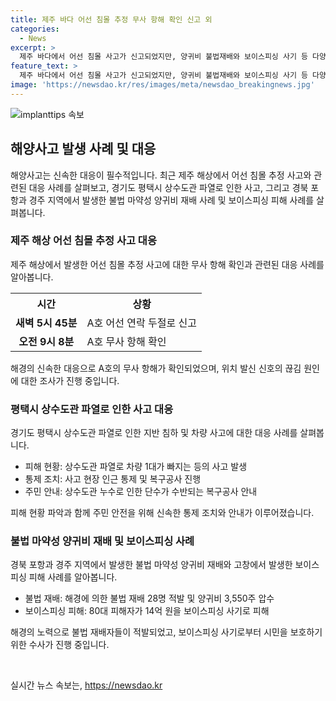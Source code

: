 ```yaml
---
title: 제주 바다 어선 침몰 추정 무사 항해 확인 신고 외
categories:
  - News
excerpt: >
  제주 바다에서 어선 침몰 사고가 신고되었지만, 양귀비 불법재배와 보이스피싱 사기 등 다양한 이야기가 눈길을 끄는 뉴스다. 12명이 탄 어선 A호가 실종됐다가 무사히 항해 중임이 확인됐으며, 경기도 평택시에서는 상수도관 파열로 차량이 침하하는 사고가 발생했다. 또한 포항과 경주에서는 마약성분을 포함한 양귀비 불법재배로 인한 적발과 경찰 조사 중인 보이스피싱 사기 사건이 관심을 끈다. 이와 같은 다양한 사건들이 현재 진행 중이며, 사람들의 이목을 끄는 다양한 소식들이 이어질 예정이다.
feature_text: >
  제주 바다에서 어선 침몰 사고가 신고되었지만, 양귀비 불법재배와 보이스피싱 사기 등 다양한 이야기가 눈길을 끄는 뉴스다. 12명이 탄 어선 A호가 실종됐다가 무사히 항해 중임이 확인됐으며, 경기도 평택시에서는 상수도관 파열로 차량이 침하하는 사고가 발생했다. 또한 포항과 경주에서는 마약성분을 포함한 양귀비 불법재배로 인한 적발과 경찰 조사 중인 보이스피싱 사기 사건이 관심을 끈다. 이와 같은 다양한 사건들이 현재 진행 중이며, 사람들의 이목을 끄는 다양한 소식들이 이어질 예정이다.
image: 'https://newsdao.kr/res/images/meta/newsdao_breakingnews.jpg'
---
```


<p><img src="https://newsdao.kr/res/images/meta/newsdao_breakingnews.jpg" alt="implanttips 속보" /></p>

<h2 data-ke-size="size26">해양사고 발생 사례 및 대응</h2>

<p data-ke-size="size16">해양사고는 신속한 대응이 필수적입니다. 최근 제주 해상에서 어선 침몰 추정 사고와 관련된 대응 사례를 살펴보고, 경기도 평택시 상수도관 파열로 인한 사고, 그리고 경북 포항과 경주 지역에서 발생한 불법 마약성 양귀비 재배 사례 및 보이스피싱 피해 사례를 살펴봅니다.</p>

<h3>제주 해상 어선 침몰 추정 사고 대응</h3>

<p data-ke-size="size16">제주 해상에서 발생한 어선 침몰 추정 사고에 대한 무사 항해 확인과 관련된 대응 사례를 알아봅니다.</p>

<table>
    <tr>
        <th>시간</th>
        <th>상황</th>
    </tr>
    <tr>
        <td style="text-align: center; height: 17px;"><b>새벽 5시 45분</b></td>
        <td>A호 어선 연락 두절로 신고</td>
    </tr>
    <tr>
        <td style="text-align: center; height: 17px;"><b>오전 9시 8분</b></td>
        <td>A호 무사 항해 확인</td>
    </tr>
</table>

<p data-ke-size="size16">해경의 신속한 대응으로 A호의 무사 항해가 확인되었으며, 위치 발신 신호의 끊김 원인에 대한 조사가 진행 중입니다.</p>

<h3>평택시 상수도관 파열로 인한 사고 대응</h3>

<p data-ke-size="size16">경기도 평택시 상수도관 파열로 인한 지반 침하 및 차량 사고에 대한 대응 사례를 살펴봅니다.</p>

<ul>
    <li>피해 현황: 상수도관 파열로 차량 1대가 빠지는 등의 사고 발생</li>
    <li>통제 조치: 사고 현장 인근 통제 및 복구공사 진행</li>
    <li>주민 안내: 상수도관 누수로 인한 단수가 수반되는 복구공사 안내</li>
</ul>

<p data-ke-size="size16">피해 현황 파악과 함께 주민 안전을 위해 신속한 통제 조치와 안내가 이루어졌습니다.</p>

<h3>불법 마약성 양귀비 재배 및 보이스피싱 사례</h3>

<p data-ke-size="size16">경북 포항과 경주 지역에서 발생한 불법 마약성 양귀비 재배와 고창에서 발생한 보이스피싱 피해 사례를 알아봅니다.</p>

<ul>
    <li>불법 재배: 해경에 의한 불법 재배 28명 적발 및 양귀비 3,550주 압수</li>
    <li>보이스피싱 피해: 80대 피해자가 14억 원을 보이스피싱 사기로 피해</li>
</ul>

<p data-ke-size="size16">해경의 노력으로 불법 재배자들이 적발되었고, 보이스피싱 사기로부터 시민을 보호하기 위한 수사가 진행 중입니다.</p>

<p data-ke-size="size16">&nbsp;</p>
실시간 뉴스 속보는, <a href="https://newsdao.kr" rel="dofollow">https://newsdao.kr</a>


